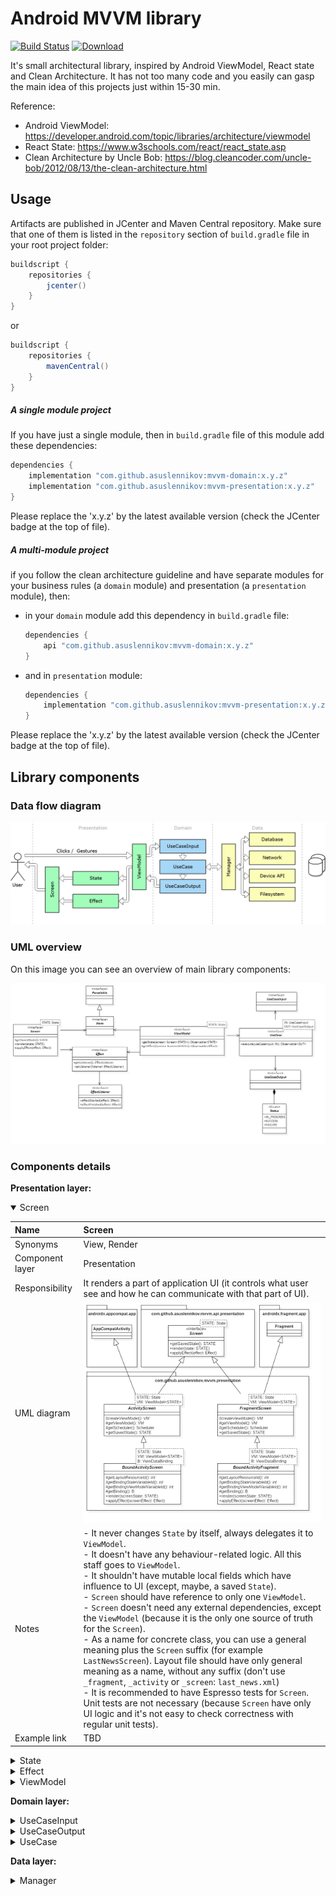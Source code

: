 # Android MVVM library
 [![Build Status](https://travis-ci.org/asuslennikov/mvvm.svg?branch=master)](https://travis-ci.org/asuslennikov/mvvm) [![Download](https://api.bintray.com/packages/asuslennikov/maven/android-mvvm/images/download.svg)](https://bintray.com/asuslennikov/maven/android-mvvm/_latestVersion)

It's small architectural library, inspired by Android ViewModel, React state and Clean Architecture. 
It has not too many code and you easily can gasp the main idea of this projects just within 15-30 min.

Reference:
- Android ViewModel: https://developer.android.com/topic/libraries/architecture/viewmodel
- React State: https://www.w3schools.com/react/react_state.asp
- Clean Architecture by Uncle Bob: https://blog.cleancoder.com/uncle-bob/2012/08/13/the-clean-architecture.html

## Usage
Artifacts are published in JCenter and Maven Central repository. Make sure that one of them is listed
in the `repository` section of `build.gradle` file in your root project folder:
```groovy
buildscript {
    repositories {
        jcenter()
    }
}
```
or
```groovy
buildscript {
    repositories {
        mavenCentral()
    }
}
```
##### A single module project
If you have just a single module, then in `build.gradle` file of this module add these dependencies:
```groovy
dependencies {
    implementation "com.github.asuslennikov:mvvm-domain:x.y.z"
    implementation "com.github.asuslennikov:mvvm-presentation:x.y.z"
}
```
Please replace the 'x.y.z' by the latest available version (check the JCenter badge at the top of file).

##### A multi-module project
if you follow the clean architecture guideline and have separate modules 
for your business rules (a `domain` module) and presentation (a `presentation` module), then:
- in your `domain` module add this dependency in `build.gradle` file:
    ```groovy
    dependencies {
        api "com.github.asuslennikov:mvvm-domain:x.y.z"
    }
    ```
- and in `presentation` module:
    ```groovy
    dependencies {
        implementation "com.github.asuslennikov:mvvm-presentation:x.y.z"
    }
    ```
Please replace the 'x.y.z' by the latest available version (check the JCenter badge at the top of file).

## Library components

### Data flow diagram

![alt FullWidthImage](./documentation/GeneralComponents.png "Data flow (communication) diagram")

### UML overview

On this image you can see an overview of main library components:

![alt FullWidthImage](./documentation/UmlOverview.png "UML overview of main components")

### Components details

**Presentation layer:**
<details open>
    <summary>Screen</summary>

| Name            | Screen |
| :---            | :--- |
| Synonyms        | View, Render |
| Component layer | Presentation |
| Responsibility  | It renders a part of application UI (it controls what user see and how he can communicate with that part of UI). |
| UML diagram     | ![alt TableImage](./documentation/ScreenComponent.png "UML diagram for Screen component") |
| Notes           | - It never changes `State` by itself, always delegates it to `ViewModel`. <br /> - It doesn't have any behaviour-related logic. All this staff goes to `ViewModel`. <br /> - It shouldn't have mutable local fields which have influence to UI (except, maybe, a saved `State`). <br /> - `Screen` should have reference to only one `ViewModel`. <br /> - `Screen`  doesn't need any external dependencies, except the `ViewModel` (because it is the only one source of truth for the `Screen`). <br />  - As a name for concrete class, you can use a general meaning plus the `Screen` suffix (for example `LastNewsScreen`). Layout file should have only general meaning as a name, without any suffix (don't use `_fragment`, `_activity` or `_screen`: `last_news.xml`) <br /> - It is recommended to have Espresso tests for `Screen`. Unit tests are not necessary (because `Screen` have only UI logic and it's not easy to check correctness with regular unit tests). |
| Example link    | TBD |
 
</details>

<details>
    <summary>State</summary>

| Name            | State |
| :---            | :--- |
| Synonyms        | ViewState, ScreenState, UIModel, Model |
| Component layer | Presentation |
| Responsibility  | It describes a state (collection of elements' properties) at specific moment in time for part of UI |
| UML diagram     | ![alt TableImage](./documentation/StateComponent.png "UML diagram for State component") |
| Notes           | - It's a POJO class (data class in Kotlin). <br/> - It doesn't have any logic, only getters and setters. <br /> - Successor of this interface should never implement the `UseCaseInput` or `UseCaseOutput` in the same time. <br /> - As a name for implementation, it's recommended to use a name of specific screen and replace the `Screen` word by `State` (for example `LastNewsState`). <br /> - Should implement some mechanism for serialization / deseralization. For example, use the `@Parcel` annotation or set JSON annotations of your favorite mapper. <br /> - Fields have descriptive names, but not "action" names (use `newsListLoaderVisible` instead of `showNewsListLoader`). <br /> - No need in Unit tests. |
| Example link    | TBD |
 
</details>

<details>
    <summary>Effect</summary>

| Name            | Effect |
| :---            | :--- |
| Synonyms        | UIAction, Action |
| Component layer | Presentation |
| Responsibility  | It represents some UI action, which should be executed only once (for example, open keyboard or launch shake animation for element). |
| UML diagram     | ![alt TableImage](./documentation/EffectComponent.png "UML diagram for Effect component") |
| Notes           | - It's useful for one-shot events, which can be skipped if user is not interacting with UI at given time (if application is in background) |
| Example link    | TBD |
 
</details>

<details>
    <summary>ViewModel</summary>

| Name            | ViewModel |
| :---            | :--- |
| Synonyms        | Handler, Behaviour, Controller |
| Component layer | Presentation |
| Responsibility  | It defines what to render on screen and how to process user input. |
| UML diagram     | ![alt TableImage](./documentation/ViewModelComponent.png "UML diagram for ViewModel component") |
| Notes           | - Methods should have names which represent a happened interaction, but not the expected result (use `showMoreClicked()`, but not the `loadNextPage()`). <br /> - It can contain other `ViewModel`s. <br /> - You should remember, that when activity dies, the model dies as well. So keep in mind, that you should be able to restore inner `ViewModel`'s fields based on given `State` object. <br /> - All dependencies should be declared in constructor (don't use `SomeClass.getInstance()`, it makes component untestable). <br /> - Component should have Unit tests. |
| Example link    | TBD |
 
</details>

**Domain layer:**
<details>
    <summary>UseCaseInput</summary>

| Name            | UseCaseInput |
| :---            | :--- |
| Synonyms        | CommandArgument, Parameter |
| Component layer | Domain |
| Responsibility  | It holds input information for `UseCase` |
| UML diagram     | ![alt TableImage](./documentation/UseCaseInputComponent.png "UML diagram for UseCaseInput component") |
| Notes           | - It's a POJO class (data class in Kotlin). <br /> - It should be immutable. <br/> - It doesn't have any logic, only getters. <br /> - Successors of this interface shouldn't implement the `State` or `UseCaseOutput` interface at the same time. |
| Example link    | TBD |
 
</details>

<details>
    <summary>UseCaseOutput</summary>

| Name            | UseCaseOutput |
| :---            | :--- |
| Synonyms        | CommandResult |
| Component layer | Domain |
| Responsibility  | It holds `UseCase` result |
| UML diagram     | ![alt TableImage](./documentation/UseCaseOutputComponent.png "UML diagram for UseCaseOutput component") |
| Notes           | - It's a POJO class (data class in Kotlin). <br /> - It should be immutable. <br/> - It doesn't have any logic, only getters. <br /> - Successors of this interface shouldn't implement the `State` or `UseCaseInput` interface at the same time. |
| Example link    | TBD |
 
</details>

<details>
    <summary>UseCase</summary>

| Name            | UseCase |
| :---            | :--- |
| Synonyms        | BusinessScenario, Scenario, Interactor, Command |
| Component layer | Domain |
| Responsibility  | It contains application business logic |
| UML diagram     | ![alt TableImage](./documentation/UseCaseComponent.png "UML diagram for UseCase component") |
| Notes           | -It has structure which is similar to algorithms: it has input data, result of work (output data) and rules by which it converts input to output. <br /> - Implementation can reference to another `UseCase`s. <br /> - It communicates with data layer. <br /> - It has no connection with `State` in any way. |
| Example link    | TBD |
 
</details>

**Data layer:**
<details>
    <summary>Manager</summary>

| Name            | Manager |
| :---            | :--- |
| Synonyms        | |
| Component layer | Data |
| Responsibility  |  |
| UML diagram     | No specific component diagram |
| Notes           | |
| Example link    | TBD |
 
</details>